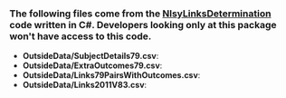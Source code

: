 ### The following files come from the [NlsyLinksDetermination](https://github.com/LiveOak/NlsyLinksDetermination) code written in C#.  Developers looking only at this package won't have access to this code.

 * **OutsideData/SubjectDetails79.csv**:
 * **OutsideData/ExtraOutcomes79.csv**:
 * **OutsideData/Links79PairsWithOutcomes.csv**:
 * **OutsideData/Links2011V83.csv**: